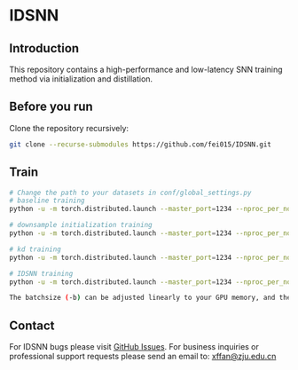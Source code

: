 # IDSNN
## Introduction
This repository contains a high-performance and low-latency SNN training method via initialization and distillation.
## Before you run
Clone the repository recursively:
```bash
git clone --recurse-submodules https://github.com/fei015/IDSNN.git
```
## Train
```bash
# Change the path to your datasets in conf/global_settings.py
# baseline training
python -u -m torch.distributed.launch --master_port=1234 --nproc_per_node=4 train_baseline.py -net Sresnet18 -dataset cifar100 -b 64 -lr 0.05

# downsample initialization training
python -u -m torch.distributed.launch --master_port=1234 --nproc_per_node=4 train_ds.py -net Sresnet18 -dataset cifar100 -b 64 -lr 0.05 

# kd training
python -u -m torch.distributed.launch --master_port=1234 --nproc_per_node=4 train_kd.py -net Sresnet18 -dataset cifar100 -teacher_net resnet34 -b 64 -lr 0.05 

# IDSNN training
python -u -m torch.distributed.launch --master_port=1234 --nproc_per_node=4 train_kd_ds.py -net Sresnet18 -teacher_net resnet34 -dataset cifar100 -b 64 -lr 0.05

The batchsize (-b) can be adjusted linearly to your GPU memory, and the learning rate should be adjusted accordingly.
```
## Contact 

For IDSNN bugs please visit [GitHub Issues](https://github.com/fei015/IDSNN/issues). For business inquiries or professional support requests please send an email to: xffan@zju.edu.cn
